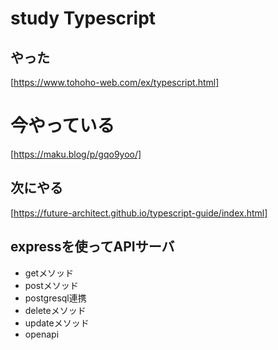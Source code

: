 # study Typescript

## やった

[https://www.tohoho-web.com/ex/typescript.html]

# 今やっている
[https://maku.blog/p/gqo9yoo/]

## 次にやる

[https://future-architect.github.io/typescript-guide/index.html]


## expressを使ってAPIサーバ

- getメソッド
- postメソッド
- postgresql連携
- deleteメソッド
- updateメソッド
- openapi
